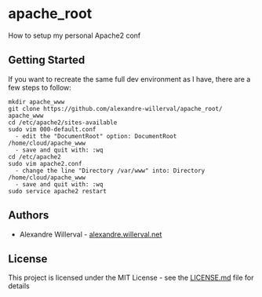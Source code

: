 # apache_root

How to setup my personal Apache2 conf

## Getting Started

If you want to recreate the same full dev environment as I have, there are a few steps to follow:
```
mkdir apache_www
git clone https://github.com/alexandre-willerval/apache_root/ apache_www
cd /etc/apache2/sites-available
sudo vim 000-default.conf
  - edit the "DocumentRoot" option: DocumentRoot /home/cloud/apache_www
  - save and quit with: :wq
cd /etc/apache2
sudo vim apache2.conf
  - change the line "Directory /var/www" into: Directory /home/cloud/apache_www
  - save and quit with: :wq
sudo service apache2 restart
```

## Authors

* Alexandre Willerval - [alexandre.willerval.net](http://alexandre.willerval.net/)

## License

This project is licensed under the MIT License - see the [LICENSE.md](LICENSE.md) file for details
